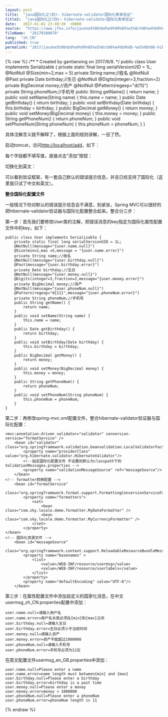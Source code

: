 ```yaml
---
layout: post
title:  "java国际化之(四)— hibernate-validator国际化表单验证"
title2:  "java国际化之(四)— hibernate-validator国际化表单验证"
date:   2017-01-01 23:49:30  +0800
source:  "https://www.jfox.info/java%e5%9b%bd%e9%99%85%e5%8c%96%e4%b9%8b-%e5%9b%9b-hibernate-validator%e5%9b%bd%e9%99%85%e5%8c%96%e8%a1%a8%e5%8d%95%e9%aa%8c%e8%af%81.html"
fileName:  "20170100870"
lang:  "zh_CN"
published: true
permalink: "2017/java%e5%9b%bd%e9%99%85%e5%8c%96%e4%b9%8b-%e5%9b%9b-hibernate-validator%e5%9b%bd%e9%99%85%e5%8c%96%e8%a1%a8%e5%8d%95%e9%aa%8c%e8%af%81.html"
---
```

{% raw %}
/**
     * Created by gantianxing on 2017/6/8.
     */
    public class User implements Serializable {
        private static final long serialVersionUID = 1L;
        @NotNull
        @Size(min=2,max = 5)
        private String name;//姓名
        @NotNull
        @Past
        private Date birthday;//生日
        @NotNull
        @Digits(integer=3,fraction=2)
        private BigDecimal money;//资产
        @NotNull
        @Pattern(regexp="d{11}")
        private String phoneNum;//手机号
        public String getName() {
            return name;
        }
        public void setName(String name) {
            this.name = name;
        }
        public Date getBirthday() {
            return birthday;
        }
        public void setBirthday(Date birthday) {
            this.birthday = birthday;
        }
        public BigDecimal getMoney() {
            return money;
        }
        public void setMoney(BigDecimal money) {
            this.money = money;
        }
        public String getPhoneNum() {
            return phoneNum;
        }
        public void setPhoneNum(String phoneNum) {
            this.phoneNum = phoneNum;
        }
    }

具体注解含义就不解释了，根据上面的规则讲解，一目了然。

启动tomcat，访问[http://localhost/add](https://www.jfox.info/go.php?url=http://localhost/add)，如下：

每个字段都不填写值，直接点击”添加”按钮：

切换化到英文：

可以看到验证框架，有一套自己默认的错误提示信息，并且已经支持了国际化（这里我只试了中文和英文）。

**整合国际化配置文件**

一般情况下你对默认的错误提示信息会不满意，别紧张，Spring MVC可以很好的把hibernate-validator验证器与国际化配置整合起来。整合分三步：

第一步：首先我们要修改User类的注解，把错误消息的key指定为国际化属性配置文件中的key，如下：

    public class User implements Serializable {
        private static final long serialVersionUID = 1L;
        @NotNull(message="{user.name.null}")
        @Size(min=2,max =5,message = "{user.name.error}")
        private String name;//姓名
        @NotNull(message="{user.birthday.null}")
        @Past(message="{user.birthday.error}")
        private Date birthday;//生日
        @NotNull(message="{user.money.null}")
        @Digits(integer=3,fraction=2,message="{user.money.error}")
        private BigDecimal money;//资产
        @NotNull(message="{user.phoneNum.null}")
        @Pattern(regexp="d{11}",message="{user.phoneNum.error}")
        private String phoneNum;//手机号
        public String getName() {
            return name;
        }
        public void setName(String name) {
            this.name = name;
        }
        public Date getBirthday() {
            return birthday;
        }
        public void setBirthday(Date birthday) {
            this.birthday = birthday;
        }
        public BigDecimal getMoney() {
            return money;
        }
        public void setMoney(BigDecimal money) {
            this.money = money;
        }
        public String getPhoneNum() {
            return phoneNum;
        }
        public void setPhoneNum(String phoneNum) {
            this.phoneNum = phoneNum;
        }
    }

第二步：再修改spring-mvc.xml配置文件，整合hibernate-validator验证器与国际化配置：

    <mvc:annotation-driven validator="validator" conversion-service="formatService" />
        <bean id="validator" class="org.springframework.validation.beanvalidation.LocalValidatorFactoryBean">
            <property name="providerClass"  value="org.hibernate.validator.HibernateValidator"/>
            <!--指定国际化配置文件 不设置则默认为classpath下的 ValidationMessages.properties -->
            <property name="validationMessageSource" ref="messageSource"/>
        </bean>
    <!-- formatter转换配置 -->
        <bean id="formatService"
              class="org.springframework.format.support.FormattingConversionServiceFactoryBean">
            <property name="formatters">
                <set>
                    <bean class="com.sky.locale.demo.formatter.MyDateFormatter" />
                    <bean class="com.sky.locale.demo.formatter.MyCurrencyFormatter" />
                </set>
            </property>
    </bean>
    <!-- 国际化资源文件 -->
        <bean id="messageSource"
              class="org.springframework.context.support.ReloadableResourceBundleMessageSource">
            <property name="basenames" >
                <list>
                    <value>/WEB-INF/resource/usermsg</value>
                    <value>/WEB-INF/resource/userlabels</value>
                </list>
            </property>
            <property name="defaultEncoding" value="UTF-8"/>
        </bean>

第三步：在属性配置文件中添加自定义的国家化消息，在中文usermsg_zh_CN.properties配置中添加：

    user.name.null=请输入用户名
    user.name.error=用户名长度必须在{min}到{max}之间
    user.birthday.null=请输入生日
    user.birthday.error=生日必须小于当前时间
    user.money.null=请输入资产
    user.money.error=资产不能超过1000000
    user.phoneNum.null=请输入手机号
    user.phoneNum.error=手机号必须为11位

在英文配置文件usermsg_en_GB.properties中添加：

    user.name.null=Please enter a name
    user.name.error=name length must between{min} and {max}
    user.birthday.null=Please enter a birthday
    user.birthday.error=birthday is a past time
    user.money.null=Please enter a money
    user.money.error=money < 1000000
    user.phoneNum.null=Please enter a phoneNum
    user.phoneNum.error=phoneNum length is 11
{% endraw %}